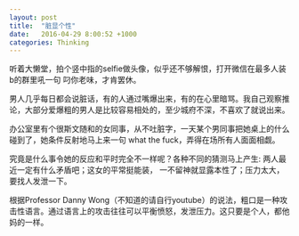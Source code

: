 ```yaml
---
layout: post
title:  "脏显个性"
date:   2016-04-29 8:00:52 +1000
categories: Thinking
---
```


听着大懒堂，拍个竖中指的selfie做头像，似乎还不够解恨，打开微信在最多人装b的群里吼一句 叼你老味，才肯罢休。

男人几乎每日都会说脏话，有的人通过嘴爆出来，有的在心里暗骂。我自己观察推论，大部分爱爆粗的男人是比较容易相处的，至少城府不深，不喜欢了就说出来。

办公室里有个很斯文随和的女同事，从不吐脏字，一天某个男同事把她桌上的什么碰到了，她条件反射地马上来一句 what the fuck，弄得在场所有人面面相觑。

究竟是什么事令她的反应和平时完全不一样呢？各种不同的猜测马上产生: 两人最近一定有什么矛盾吧；这女的平常挺能装， 一不留神就显露本性了；压力太大，要找人发泄一下。

根据Professor Danny Wong（不知道的请自行youtube）的说法，粗口是一种攻击性语言。通过语言上的攻击往往可以平衡愤怒，发泄压力。这只要是个人，都他妈的一样。